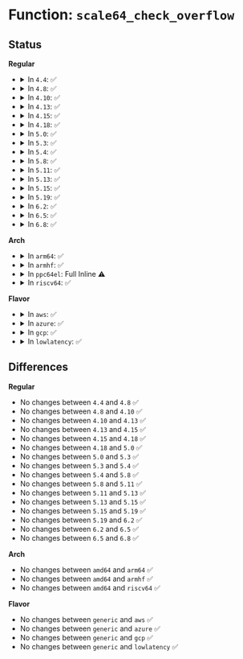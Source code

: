 # Function: <code>scale64_check_overflow</code>

## Status
<b>Regular</b>
<ul>
<li>
<details>
<summary>In <code>4.4</code>: ✅</summary>

```c
int scale64_check_overflow(u64 mult, u64 div, u64 *base);
```

**Collision:** Unique Static

**Inline:** No

**Transformation:** False

**Instances:**

```
In kernel/time/timekeeping.c (ffffffff810f4230)
Location: kernel/time/timekeeping.c:914
Inline: False
Direct callers:
  - kernel/time/timekeeping.c:get_device_system_crosststamp
  - kernel/time/timekeeping.c:get_device_system_crosststamp
```
**Symbols:**

```
ffffffff810f4230-ffffffff810f4299: scale64_check_overflow (STB_LOCAL)
```
</details>
</li>
<li>
<details>
<summary>In <code>4.8</code>: ✅</summary>

```c
int scale64_check_overflow(u64 mult, u64 div, u64 *base);
```

**Collision:** Unique Static

**Inline:** No

**Transformation:** False

**Instances:**

```
In kernel/time/timekeeping.c (ffffffff810fb3b0)
Location: kernel/time/timekeeping.c:919
Inline: False
Direct callers:
  - kernel/time/timekeeping.c:get_device_system_crosststamp
  - kernel/time/timekeeping.c:get_device_system_crosststamp
```
**Symbols:**

```
ffffffff810fb3b0-ffffffff810fb419: scale64_check_overflow (STB_LOCAL)
```
</details>
</li>
<li>
<details>
<summary>In <code>4.10</code>: ✅</summary>

```c
int scale64_check_overflow(u64 mult, u64 div, u64 *base);
```

**Collision:** Unique Static

**Inline:** No

**Transformation:** False

**Instances:**

```
In kernel/time/timekeeping.c (ffffffff810fe170)
Location: kernel/time/timekeeping.c:948
Inline: False
Direct callers:
  - kernel/time/timekeeping.c:get_device_system_crosststamp
  - kernel/time/timekeeping.c:get_device_system_crosststamp
```
**Symbols:**

```
ffffffff810fe170-ffffffff810fe1d9: scale64_check_overflow (STB_LOCAL)
```
</details>
</li>
<li>
<details>
<summary>In <code>4.13</code>: ✅</summary>

```c
int scale64_check_overflow(u64 mult, u64 div, u64 *base);
```

**Collision:** Unique Static

**Inline:** No

**Transformation:** False

**Instances:**

```
In kernel/time/timekeeping.c (ffffffff811004d0)
Location: kernel/time/timekeeping.c:979
Inline: False
Direct callers:
  - kernel/time/timekeeping.c:get_device_system_crosststamp
  - kernel/time/timekeeping.c:get_device_system_crosststamp
```
**Symbols:**

```
ffffffff811004d0-ffffffff81100539: scale64_check_overflow (STB_LOCAL)
```
</details>
</li>
<li>
<details>
<summary>In <code>4.15</code>: ✅</summary>

```c
int scale64_check_overflow(u64 mult, u64 div, u64 *base);
```

**Collision:** Unique Static

**Inline:** No

**Transformation:** False

**Instances:**

```
In kernel/time/timekeeping.c (ffffffff8110b2d0)
Location: kernel/time/timekeeping.c:983
Inline: False
Direct callers:
  - kernel/time/timekeeping.c:get_device_system_crosststamp
  - kernel/time/timekeeping.c:get_device_system_crosststamp
```
**Symbols:**

```
ffffffff8110b2d0-ffffffff8110b339: scale64_check_overflow (STB_LOCAL)
```
</details>
</li>
<li>
<details>
<summary>In <code>4.18</code>: ✅</summary>

```c
int scale64_check_overflow(u64 mult, u64 div, u64 *base);
```

**Collision:** Unique Static

**Inline:** No

**Transformation:** False

**Instances:**

```
In kernel/time/timekeeping.c (ffffffff81117240)
Location: kernel/time/timekeeping.c:984
Inline: False
Direct callers:
  - kernel/time/timekeeping.c:get_device_system_crosststamp
  - kernel/time/timekeeping.c:get_device_system_crosststamp
```
**Symbols:**

```
ffffffff81117240-ffffffff811172a9: scale64_check_overflow (STB_LOCAL)
```
</details>
</li>
<li>
<details>
<summary>In <code>5.0</code>: ✅</summary>

```c
int scale64_check_overflow(u64 mult, u64 div, u64 *base);
```

**Collision:** Unique Static

**Inline:** No

**Transformation:** False

**Instances:**

```
In kernel/time/timekeeping.c (ffffffff81122880)
Location: kernel/time/timekeeping.c:991
Inline: False
Direct callers:
  - kernel/time/timekeeping.c:get_device_system_crosststamp
  - kernel/time/timekeeping.c:get_device_system_crosststamp
```
**Symbols:**

```
ffffffff81122880-ffffffff811228e9: scale64_check_overflow (STB_LOCAL)
```
</details>
</li>
<li>
<details>
<summary>In <code>5.3</code>: ✅</summary>

```c
int scale64_check_overflow(u64 mult, u64 div, u64 *base);
```

**Collision:** Unique Static

**Inline:** No

**Transformation:** False

**Instances:**

```
In kernel/time/timekeeping.c (ffffffff8112ce00)
Location: kernel/time/timekeeping.c:998
Inline: False
Direct callers:
  - kernel/time/timekeeping.c:get_device_system_crosststamp
  - kernel/time/timekeeping.c:get_device_system_crosststamp
```
**Symbols:**

```
ffffffff8112ce00-ffffffff8112ce69: scale64_check_overflow (STB_LOCAL)
```
</details>
</li>
<li>
<details>
<summary>In <code>5.4</code>: ✅</summary>

```c
int scale64_check_overflow(u64 mult, u64 div, u64 *base);
```

**Collision:** Unique Static

**Inline:** No

**Transformation:** False

**Instances:**

```
In kernel/time/timekeeping.c (ffffffff81138dd0)
Location: kernel/time/timekeeping.c:998
Inline: False
Direct callers:
  - kernel/time/timekeeping.c:get_device_system_crosststamp
  - kernel/time/timekeeping.c:get_device_system_crosststamp
```
**Symbols:**

```
ffffffff81138dd0-ffffffff81138e39: scale64_check_overflow (STB_LOCAL)
```
</details>
</li>
<li>
<details>
<summary>In <code>5.8</code>: ✅</summary>

```c
int scale64_check_overflow(u64 mult, u64 div, u64 *base);
```

**Collision:** Unique Static

**Inline:** No

**Transformation:** False

**Instances:**

```
In kernel/time/timekeeping.c (ffffffff81147d30)
Location: kernel/time/timekeeping.c:998
Inline: False
Direct callers:
  - kernel/time/timekeeping.c:get_device_system_crosststamp
  - kernel/time/timekeeping.c:get_device_system_crosststamp
```
**Symbols:**

```
ffffffff81147d30-ffffffff81147d97: scale64_check_overflow (STB_LOCAL)
```
</details>
</li>
<li>
<details>
<summary>In <code>5.11</code>: ✅</summary>

```c
int scale64_check_overflow(u64 mult, u64 div, u64 *base);
```

**Collision:** Unique Static

**Inline:** No

**Transformation:** False

**Instances:**

```
In kernel/time/timekeeping.c (ffffffff81144160)
Location: kernel/time/timekeeping.c:1067
Inline: False
Direct callers:
  - kernel/time/timekeeping.c:get_device_system_crosststamp
  - kernel/time/timekeeping.c:get_device_system_crosststamp
```
**Symbols:**

```
ffffffff81144160-ffffffff811441c7: scale64_check_overflow (STB_LOCAL)
```
</details>
</li>
<li>
<details>
<summary>In <code>5.13</code>: ✅</summary>

```c
int scale64_check_overflow(u64 mult, u64 div, u64 *base);
```

**Collision:** Unique Static

**Inline:** No

**Transformation:** False

**Instances:**

```
In kernel/time/timekeeping.c (ffffffff811452f0)
Location: kernel/time/timekeeping.c:1068
Inline: False
Direct callers:
  - kernel/time/timekeeping.c:get_device_system_crosststamp
  - kernel/time/timekeeping.c:get_device_system_crosststamp
```
**Symbols:**

```
ffffffff811452f0-ffffffff81145357: scale64_check_overflow (STB_LOCAL)
```
</details>
</li>
<li>
<details>
<summary>In <code>5.15</code>: ✅</summary>

```c
int scale64_check_overflow(u64 mult, u64 div, u64 *base);
```

**Collision:** Unique Static

**Inline:** No

**Transformation:** False

**Instances:**

```
In kernel/time/timekeeping.c (ffffffff81168b50)
Location: kernel/time/timekeeping.c:1068
Inline: False
Direct callers:
  - kernel/time/timekeeping.c:get_device_system_crosststamp
  - kernel/time/timekeeping.c:get_device_system_crosststamp
```
**Symbols:**

```
ffffffff81168b50-ffffffff81168bb7: scale64_check_overflow (STB_LOCAL)
```
</details>
</li>
<li>
<details>
<summary>In <code>5.19</code>: ✅</summary>

```c
int scale64_check_overflow(u64 mult, u64 div, u64 *base);
```

**Collision:** Unique Static

**Inline:** No

**Transformation:** False

**Instances:**

```
In kernel/time/timekeeping.c (ffffffff8119c6b0)
Location: kernel/time/timekeeping.c:1087
Inline: False
Direct callers:
  - kernel/time/timekeeping.c:get_device_system_crosststamp
  - kernel/time/timekeeping.c:get_device_system_crosststamp
```
**Symbols:**

```
ffffffff8119c6b0-ffffffff8119c747: scale64_check_overflow (STB_LOCAL)
```
</details>
</li>
<li>
<details>
<summary>In <code>6.2</code>: ✅</summary>

```c
int scale64_check_overflow(u64 mult, u64 div, u64 *base);
```

**Collision:** Unique Static

**Inline:** No

**Transformation:** False

**Instances:**

```
In kernel/time/timekeeping.c (ffffffff811db0a0)
Location: kernel/time/timekeeping.c:1087
Inline: False
Direct callers:
  - kernel/time/timekeeping.c:get_device_system_crosststamp
  - kernel/time/timekeeping.c:get_device_system_crosststamp
```
**Symbols:**

```
ffffffff811db0a0-ffffffff811db137: scale64_check_overflow (STB_LOCAL)
```
</details>
</li>
<li>
<details>
<summary>In <code>6.5</code>: ✅</summary>

```c
int scale64_check_overflow(u64 mult, u64 div, u64 *base);
```

**Collision:** Unique Static

**Inline:** No

**Transformation:** False

**Instances:**

```
In kernel/time/timekeeping.c (ffffffff811ef600)
Location: kernel/time/timekeeping.c:1087
Inline: False
Direct callers:
  - kernel/time/timekeeping.c:get_device_system_crosststamp
  - kernel/time/timekeeping.c:get_device_system_crosststamp
```
**Symbols:**

```
ffffffff811ef600-ffffffff811ef697: scale64_check_overflow (STB_LOCAL)
```
</details>
</li>
<li>
<details>
<summary>In <code>6.8</code>: ✅</summary>

```c
int scale64_check_overflow(u64 mult, u64 div, u64 *base);
```

**Collision:** Unique Static

**Inline:** No

**Transformation:** False

**Instances:**

```
In kernel/time/timekeeping.c (ffffffff81205a80)
Location: kernel/time/timekeeping.c:1087
Inline: False
Direct callers:
  - kernel/time/timekeeping.c:get_device_system_crosststamp
  - kernel/time/timekeeping.c:get_device_system_crosststamp
```
**Symbols:**

```
ffffffff81205a80-ffffffff81205b17: scale64_check_overflow (STB_LOCAL)
```
</details>
</li>
</ul>
<b>Arch</b>
<ul>
<li>
<details>
<summary>In <code>arm64</code>: ✅</summary>

```c
int scale64_check_overflow(u64 mult, u64 div, u64 *base);
```

**Collision:** Unique Static

**Inline:** No

**Transformation:** False

**Instances:**

```
In kernel/time/timekeeping.c (ffff8000101a31a0)
Location: kernel/time/timekeeping.c:998
Inline: False
Direct callers:
  - kernel/time/timekeeping.c:get_device_system_crosststamp
  - kernel/time/timekeeping.c:get_device_system_crosststamp
```
**Symbols:**

```
ffff8000101a31a0-ffff8000101a3244: scale64_check_overflow (STB_LOCAL)
```
</details>
</li>
<li>
<details>
<summary>In <code>armhf</code>: ✅</summary>

```c
int scale64_check_overflow(u64 mult, u64 div, u64 *base);
```

**Collision:** Unique Static

**Inline:** No

**Transformation:** False

**Instances:**

```
In kernel/time/timekeeping.c (c03ef128)
Location: kernel/time/timekeeping.c:998
Inline: False
Direct callers:
  - kernel/time/timekeeping.c:get_device_system_crosststamp
  - kernel/time/timekeeping.c:get_device_system_crosststamp
```
**Symbols:**

```
c03ef128-c03ef2ac: scale64_check_overflow (STB_LOCAL)
```
</details>
</li>
<li>
<details>
<summary>In <code>ppc64el</code>: Full Inline ⚠️</summary>

**Collision:** Unique Static

**Inline:** Full

**Transformation:** False

**Instances:**

```
In kernel/time/timekeeping.c (c0000000002052c4)
Location: kernel/time/timekeeping.c:998
Inline: True
Inline callers:
  - kernel/time/timekeeping.c:get_device_system_crosststamp
  - kernel/time/timekeeping.c:get_device_system_crosststamp
```
</details>
</li>
<li>
<details>
<summary>In <code>riscv64</code>: ✅</summary>

```c
int scale64_check_overflow(u64 mult, u64 div, u64 *base);
```

**Collision:** Unique Static

**Inline:** No

**Transformation:** False

**Instances:**

```
In kernel/time/timekeeping.c (ffffffe00012f6ee)
Location: kernel/time/timekeeping.c:998
Inline: False
Direct callers:
  - kernel/time/timekeeping.c:get_device_system_crosststamp
  - kernel/time/timekeeping.c:get_device_system_crosststamp
```
**Symbols:**

```
ffffffe00012f6ee-ffffffe00012f89c: scale64_check_overflow (STB_LOCAL)
```
</details>
</li>
</ul>
<b>Flavor</b>
<ul>
<li>
<details>
<summary>In <code>aws</code>: ✅</summary>

```c
int scale64_check_overflow(u64 mult, u64 div, u64 *base);
```

**Collision:** Unique Static

**Inline:** No

**Transformation:** False

**Instances:**

```
In kernel/time/timekeeping.c (ffffffff81131580)
Location: kernel/time/timekeeping.c:998
Inline: False
Direct callers:
  - kernel/time/timekeeping.c:get_device_system_crosststamp
  - kernel/time/timekeeping.c:get_device_system_crosststamp
```
**Symbols:**

```
ffffffff81131580-ffffffff811315e9: scale64_check_overflow (STB_LOCAL)
```
</details>
</li>
<li>
<details>
<summary>In <code>azure</code>: ✅</summary>

```c
int scale64_check_overflow(u64 mult, u64 div, u64 *base);
```

**Collision:** Unique Static

**Inline:** No

**Transformation:** False

**Instances:**

```
In kernel/time/timekeeping.c (ffffffff81123fe0)
Location: kernel/time/timekeeping.c:998
Inline: False
Direct callers:
  - kernel/time/timekeeping.c:get_device_system_crosststamp
  - kernel/time/timekeeping.c:get_device_system_crosststamp
```
**Symbols:**

```
ffffffff81123fe0-ffffffff81124049: scale64_check_overflow (STB_LOCAL)
```
</details>
</li>
<li>
<details>
<summary>In <code>gcp</code>: ✅</summary>

```c
int scale64_check_overflow(u64 mult, u64 div, u64 *base);
```

**Collision:** Unique Static

**Inline:** No

**Transformation:** False

**Instances:**

```
In kernel/time/timekeeping.c (ffffffff8112f2a0)
Location: kernel/time/timekeeping.c:998
Inline: False
Direct callers:
  - kernel/time/timekeeping.c:get_device_system_crosststamp
  - kernel/time/timekeeping.c:get_device_system_crosststamp
```
**Symbols:**

```
ffffffff8112f2a0-ffffffff8112f309: scale64_check_overflow (STB_LOCAL)
```
</details>
</li>
<li>
<details>
<summary>In <code>lowlatency</code>: ✅</summary>

```c
int scale64_check_overflow(u64 mult, u64 div, u64 *base);
```

**Collision:** Unique Static

**Inline:** No

**Transformation:** False

**Instances:**

```
In kernel/time/timekeeping.c (ffffffff8113bcc0)
Location: kernel/time/timekeeping.c:998
Inline: False
Direct callers:
  - kernel/time/timekeeping.c:get_device_system_crosststamp
  - kernel/time/timekeeping.c:get_device_system_crosststamp
```
**Symbols:**

```
ffffffff8113bcc0-ffffffff8113bd29: scale64_check_overflow (STB_LOCAL)
```
</details>
</li>
</ul>

## Differences
<b>Regular</b>
<ul>
<li>
No changes between <code>4.4</code> and <code>4.8</code> ✅
</li>
<li>
No changes between <code>4.8</code> and <code>4.10</code> ✅
</li>
<li>
No changes between <code>4.10</code> and <code>4.13</code> ✅
</li>
<li>
No changes between <code>4.13</code> and <code>4.15</code> ✅
</li>
<li>
No changes between <code>4.15</code> and <code>4.18</code> ✅
</li>
<li>
No changes between <code>4.18</code> and <code>5.0</code> ✅
</li>
<li>
No changes between <code>5.0</code> and <code>5.3</code> ✅
</li>
<li>
No changes between <code>5.3</code> and <code>5.4</code> ✅
</li>
<li>
No changes between <code>5.4</code> and <code>5.8</code> ✅
</li>
<li>
No changes between <code>5.8</code> and <code>5.11</code> ✅
</li>
<li>
No changes between <code>5.11</code> and <code>5.13</code> ✅
</li>
<li>
No changes between <code>5.13</code> and <code>5.15</code> ✅
</li>
<li>
No changes between <code>5.15</code> and <code>5.19</code> ✅
</li>
<li>
No changes between <code>5.19</code> and <code>6.2</code> ✅
</li>
<li>
No changes between <code>6.2</code> and <code>6.5</code> ✅
</li>
<li>
No changes between <code>6.5</code> and <code>6.8</code> ✅
</li>
</ul>
<b>Arch</b>
<ul>
<li>
No changes between <code>amd64</code> and <code>arm64</code> ✅
</li>
<li>
No changes between <code>amd64</code> and <code>armhf</code> ✅
</li>
<li>
No changes between <code>amd64</code> and <code>riscv64</code> ✅
</li>
</ul>
<b>Flavor</b>
<ul>
<li>
No changes between <code>generic</code> and <code>aws</code> ✅
</li>
<li>
No changes between <code>generic</code> and <code>azure</code> ✅
</li>
<li>
No changes between <code>generic</code> and <code>gcp</code> ✅
</li>
<li>
No changes between <code>generic</code> and <code>lowlatency</code> ✅
</li>
</ul>
